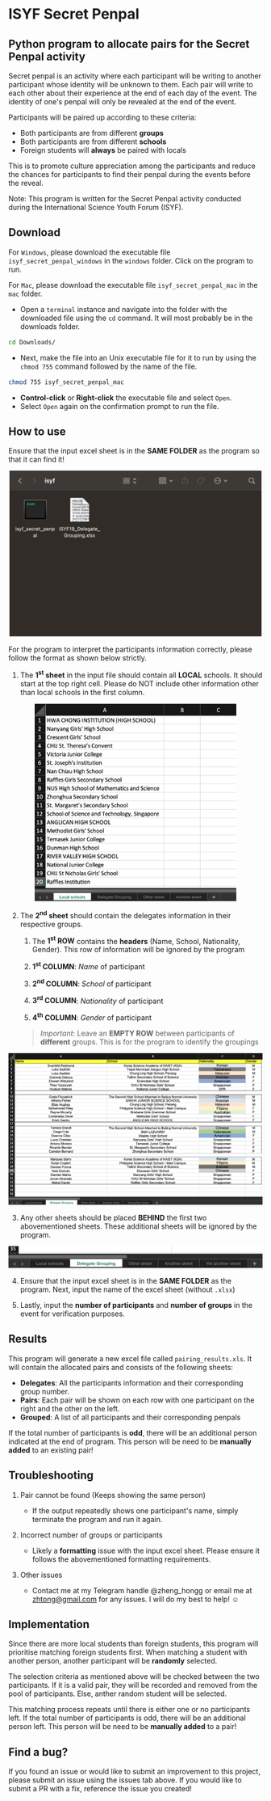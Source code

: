 # ISYF Secret Penpal

## Python program to allocate pairs for the Secret Penpal activity

Secret penpal is an activity where each participant will be writing to another participant whose identity will be unknown to them. Each pair will write to each other about their experience at the end of each day of the event. The identity of one's penpal will only be revealed at the end of the event. 

Participants will be paired up according to these criteria: 
- Both participants are from different **groups** 
- Both participants are from different **schools**
- Foreign students will **always** be paired with locals 

This is to promote culture appreciation among the participants and reduce the chances for participants to find their penpal during the events before the reveal.

Note: This program is written for the Secret Penpal activity conducted during the International Science Youth Forum (ISYF). 

## Download
For `Windows`, please download the executable file `isyf_secret_penpal_windows` in the `windows` folder. Click on the program to run.

For `Mac`, please download the executable file `isyf_secret_penpal_mac` in the `mac` folder. 

- Open a `terminal` instance and navigate into the folder with the downloaded file using the `cd` command. It will most probably be in the downloads folder.

```sh
cd Downloads/
```

-  Next, make the file into an Unix executable file for it to run by using the `chmod 755` command followed by the name of the file.

```sh
chmod 755 isyf_secret_penpal_mac
```

- **Control-click** or **Right-click** the executable file and select `Open`. 
- Select `Open` again on the confirmation prompt to run the file.

## How to use
Ensure that the input excel sheet is in the **SAME FOLDER** as the program so that it can find it!

<div align="center">
<img src="images/same_folder.png" width="500">
</div>

For the program to interpret the participants information correctly, please follow the format as shown below strictly.

1. The **1<sup>st</sup> sheet** in the input file should contain all **LOCAL** schools. It should start at the top right cell. Please do NOT include other information other than local schools in the first column.

<div align="center">
<img src="images/local_schools.png" width="400">
</div>

2. The **2<sup>nd</sup> sheet** should contain the delegates information in their respective groups.

    1. The **1<sup>st</sup> ROW** contains the **headers** (Name, School, Nationality, Gender). This row of information will be ignored by the program

    2. **1<sup>st</sup> COLUMN**: *Name* of participant
    3. **2<sup>nd</sup> COLUMN**: *School* of participant
    4. **3<sup>rd</sup> COLUMN**: *Nationality* of participant
    5. **4<sup>th</sup> COLUMN**: *Gender* of participant

    > *Important*: Leave an **EMPTY ROW** between participants of **different** groups. This is for the program to identify the groupings

![](images/groupings.png)

3. Any other sheets should be placed **BEHIND** the first two abovementioned sheets. These additional sheets will be ignored by the program.

![](images/other_sheets.png)

4. Ensure that the input excel sheet is in the **SAME FOLDER** as the program. Next, input the name of the excel sheet (without `.xlsx`)

5. Lastly, input the **number of participants** and **number of groups** in the event for verification purposes.

## Results
This program will generate a new excel file called `pairing_results.xls`. It will contain the allocated pairs and consists of the following sheets:

- **Delegates**: All the participants information and their corresponding group number.
- **Pairs**: Each pair will be shown on each row with one participant on the right and the other on the left.
- **Grouped**: A list of all participants and their corresponding penpals

If the total number of participants is **odd**, there will be an additional person indicated at the end of program. This person will be need to be **manually added** to an existing pair!

## Troubleshooting
1. Pair cannot be found (Keeps showing the same person)

    - If the output repeatedly shows one participant's name, simply terminate the program and run it again.

2. Incorrect number of groups or participants

    - Likely a **formatting** issue with the input excel sheet. Please ensure it follows the abovementioned formatting requirements.

3. Other issues

    - Contact me at my Telegram handle @zheng_hongg or email me at zhtong@gmail.com for any issues. I will do my best to help! :relaxed:

## Implementation
Since there are more local students than foreign students, this program will prioritise matching foreign students first. When matching a student with another person, another participant will be **randomly** selected. 

The selection criteria as mentioned above will be checked between the two participants. If it is a valid pair, they will be recorded and removed from the pool of participants. Else, anther random student will be selected. 

This matching process repeats until there is either one or no participants left. If the total number of participants is odd, there will be an additional person left. This person will be need to be **manually added** to a pair!

## Find a bug?
If you found an issue or would like to submit an improvement to this project, please submit an issue using the issues tab above. If you would like to submit a PR with a fix, reference the issue you created!